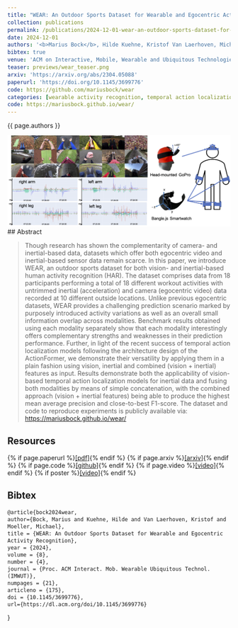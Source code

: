```yaml
---
title: "WEAR: An Outdoor Sports Dataset for Wearable and Egocentric Activity Recognition"
collection: publications
permalink: /publications/2024-12-01-wear-an-outdoor-sports-dataset-for-wearable-and-egocentric-activity-recognition
date: 2024-12-01
authors: '<b>Marius Bock</b>, Hilde Kuehne, Kristof Van Laerhoven, Michael Moeller'
bibtex: true
venue: 'ACM on Interactive, Mobile, Wearable and Ubiquitous Technologies (IMWUT)'
teaser: previews/wear_teaser.png
arxiv: 'https://arxiv.org/abs/2304.05088'
paperurl: 'https://doi.org/10.1145/3699776'
code: https://github.com/mariusbock/wear
categories: [wearable activity recognition, temporal action localization, mulitmodal activity recognition, datasets]
code: https://mariusbock.github.io/wear/
---
```


{{ page.authors }}

<img class="pub_teaser" src="../images/previews/wear.png" alt="Teaser Image" title="teaser" />
## Abstract

> Though research has shown the complementarity of camera- and inertial-based data, datasets which offer both egocentric video and inertial-based sensor data remain scarce. In this paper, we introduce WEAR, an outdoor sports dataset for both vision- and inertial-based human activity recognition (HAR). The dataset comprises data from 18 participants performing a total of 18 different workout activities with untrimmed inertial (acceleration) and camera (egocentric video) data recorded at 10 different outside locations. Unlike previous egocentric datasets, WEAR provides a challenging prediction scenario marked by purposely introduced activity variations as well as an overall small information overlap across modalities. Benchmark results obtained using each modality separately show that each modality interestingly offers complementary strengths and weaknesses in their prediction performance. Further, in light of the recent success of temporal action localization models following the architecture design of the ActionFormer, we demonstrate their versatility by applying them in a plain fashion using vision, inertial and combined (vision + inertial) features as input. Results demonstrate both the applicability of vision-based temporal action localization models for inertial data and fusing both modalities by means of simple concatenation, with the combined approach (vision + inertial features) being able to produce the highest mean average precision and close-to-best F1-score. The dataset and code to reproduce experiments is publicly available via: https://mariusbock.github.io/wear/

## Resources

{% if page.paperurl %}<a href=" {{ page.paperurl }} ">[pdf]</a>{% endif %} {% if page.arxiv %}<a href=" {{ page.arxiv }} ">[arxiv]</a>{% endif %} {% if page.code %}<a href=" {{ page.code }} ">[github]</a>{% endif %} {% if page.video %}<a href=" {{ page.video }} ">[video]</a>{% endif %} {% if poster %}<a href=" {{ page.poster }} ">[video]</a>{% endif %}

## Bibtex

    @article{bock2024wear,
    author={Bock, Marius and Kuehne, Hilde and Van Laerhoven, Kristof and Moeller, Michael},
    title = {WEAR: An Outdoor Sports Dataset for Wearable and Egocentric Activity Recognition},
    year = {2024},
    volume = {8},
    number = {4},
    journal = {Proc. ACM Interact. Mob. Wearable Ubiquitous Technol. (IMWUT)},
    numpages = {21},
    articleno = {175},
    doi = {10.1145/3699776},
    url={https://dl.acm.org/doi/10.1145/3699776}
}
